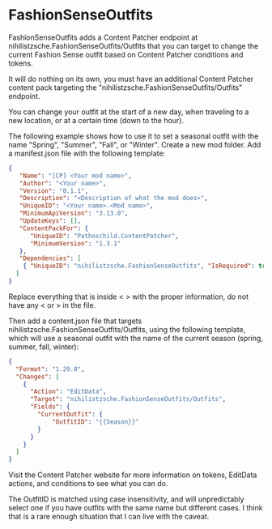 # FashionSenseOutfits
FashionSenseOutfits adds a Content Patcher endpoint at nihilistzsche.FashionSenseOutfits/Outfits that you can target to change the current Fashion Sense outfit based on Content Patcher conditions and tokens.

It will do nothing on its own, you must have an additional Content Patcher content pack targeting the "nihilistzsche.FashionSenseOutfits/Outfits" endpoint. 

You can change your outfit at the start of a new day, when traveling to a new location, or at a certain time (down to the hour).

The following example shows how to use it to set a seasonal outfit with the name "Spring", "Summer", "Fall", or "Winter".
Create a new mod folder.
Add a manifest.json file with the following template:
```json
{
   "Name": "[CP] <Your mod name>",
   "Author": "<Your name>",
   "Version": "0.1.1",
   "Description": "<Description of what the mod does>",
   "UniqueID": "<Your name>.<Mod name>",
   "MinimumApiVersion": "3.13.0",
   "UpdateKeys": [],
   "ContentPackFor": {
      "UniqueID": "Pathoschild.ContentPatcher",
      "MinimumVersion": "1.3.1"
   },
   "Dependencies": [
	{ "UniqueID": "nihilistzsche.FashionSenseOutfits", "IsRequired": true }
  ]
}
```
Replace everything that is inside < > with the proper information, do not have any < or > in the file.

Then add a content.json file that targets nihilistzsche.FashionSenseOutfits/Outfits, using the following template, which will use a seasonal outfit with the name of the current season (spring, summer, fall, winter):
```json
{
  "Format": "1.29.0",
  "Changes": [
    {
      "Action": "EditData",
      "Target": "nihilistzsche.FashionSenseOutfits/Outfits",
      "Fields": {
        "CurrentOutfit": {
          	"OutfitID": "{{Season}}"
        }
	  }
	}
  ]
}
```
Visit the Content Patcher website for more information on tokens, EditData actions, and conditions to see what you can do.

The OutfitID is matched using case insensitivity, and will unpredictably select one if you have outfits with the same name but different cases.
I think that is a rare enough situation that I can live with the caveat.